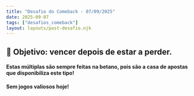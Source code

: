 ```yaml
---
title: "Desafio do Comeback - 07/09/2025"
date: 2025-09-07
tags: ["desafios_comeback"]
layout: layouts/post-desafio.njk
---
```


## 🎯 Objetivo: vencer depois de estar a perder. 

#### Estas múltiplas são sempre feitas na betano, pois são a casa de apostas que disponibiliza este tipo!

#### Sem jogos valiosos hoje!